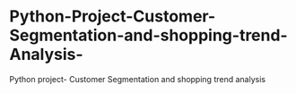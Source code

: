 # Python-Project-Customer-Segmentation-and-shopping-trend-Analysis-
Python project- Customer Segmentation and shopping trend analysis
